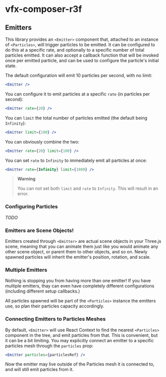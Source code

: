 # vfx-composer-r3f

## Emitters

This library provides an `<Emitter>` component that, attached to an instance of `<Particles>`, will trigger particles to be emitted. It can be configured to do this at a specific rate, and optionally to a specific number of total particles emitted. It can also accept a callback function that will be invoked once per emitted particle, and can be used to configure the particle's initial state.

The default configuration will emit 10 particles per second, with no limit:

```jsx
<Emitter />
```

You can configure it to emit particles at a specific `rate` (in particles per second):

```jsx
<Emitter rate={20} />
```

You can `limit` the total number of particles emitted (the default being `Infinity`):

```jsx
<Emitter limit={100} />
```

You can obviously combine the two:

```jsx
<Emitter rate={20} limit={100} />
```

You can set `rate` to `Infinity` to immediately emit all particles at once:

```jsx
<Emitter rate={Infinity} limit={1000} />
```

> **Warning**
>
> You can not set both `limit` and `rate` to `Infinity`. This will result in an error.

### Configuring Particles

_TODO_

### Emitters are Scene Objects!

Emitters created through `<Emitter>` are actual scene objects in your Three.js scene, meaning that you can animate them just like you would animate any other scene object, or parent them to other objects, and so on. Newly spawned particles will inherit the emitter's position, rotation, and scale.

### Multiple Emitters

Nothing is stopping you from having more than one emitter! If you have multiple emitters, thay can even have completely different configurations (including different setup callbacks.)

All particles spawned will be part of the `<Particles>` instance the emitters use, so plan their particles capacity accordingly.

### Connecting Emitters to Particles Meshes

By default, `<Emitter>` will use React Context to find the nearest `<Particles>` component in the tree, and emit particles from that. This is convenient, but it can be a bit limiting. You may explicitly connect an emitter to a specific particles mesh through the `particles` prop:

```jsx
<Emitter particles={particlesRef} />
```

Now the emitter may live outside of the Particles mesh it is connected to, and will still emit particles from it.
